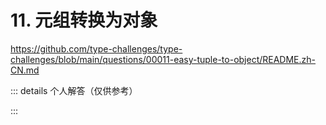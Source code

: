 # 11. 元组转换为对象

https://github.com/type-challenges/type-challenges/blob/main/questions/00011-easy-tuple-to-object/README.zh-CN.md

::: details 个人解答（仅供参考）
<!--@include: ./solution.md-->
:::